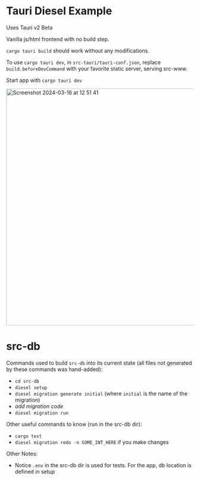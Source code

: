 # Tauri Diesel Example

Uses Tauri v2 Beta

Vanilla js/html frontend with no build step.

`cargo tauri build` should work without any modifications.

To use `cargo tauri dev`, in `src-tauri/tauri-conf.json`, replace `build.beforeDevCommand` with your favorite static server, serving src-www.

Start app with `cargo tauri dev`

<img width="634" alt="Screenshot 2024-03-16 at 12 51 41" src="https://github.com/bpevs/tauri_diesel_example/assets/8182843/989d9c4b-7106-4867-a238-53ebf287b483">

# src-db

Commands used to build `src-db` into its current state (all files not generated by these commands was hand-added):

- `cd src-db`
- `diesel setup`
- `diesel migration generate initial` (where `initial` is the name of the migration)
- *add migration code*
- `diesel migration run`

Other useful commands to know (run in the src-db dir):
- `cargo test`
- `diesel migration redo -n SOME_INT_HERE` if you make changes

Other Notes:
- Notice `.env` in the src-db dir is used for tests. For the app, db location is defined in setup
